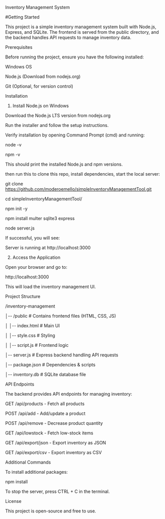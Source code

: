 Inventory Management System

#Getting Started

This project is a simple inventory management system built with Node.js, Express, and SQLite. The frontend is served from the public directory, and the backend handles API requests to manage inventory data.

Prerequisites

Before running the project, ensure you have the following installed:

Windows OS

Node.js (Download from nodejs.org)

Git (Optional, for version control)

Installation

1. Install Node.js on Windows

Download the Node.js LTS version from nodejs.org

Run the installer and follow the setup instructions.

Verify installation by opening Command Prompt (cmd) and running:

node -v

npm -v

This should print the installed Node.js and npm versions. 

then run this to clone this repo, install dependencies, start the local server:

git clone https://github.com/moderoemello/simpleInventoryManagementTool.git

cd simpleInventoryManagementTool/

npm init -y 

npm install multer sqlite3 express

node server.js


If successful, you will see:

Server is running at http://localhost:3000

2. Access the Application

Open your browser and go to:

http://localhost:3000

This will load the inventory management UI.

Project Structure

/inventory-management

│-- /public          # Contains frontend files (HTML, CSS, JS)

│   │-- index.html   # Main UI

│   │-- style.css    # Styling

│   │-- script.js    # Frontend logic

│-- server.js        # Express backend handling API requests

│-- package.json     # Dependencies & scripts

│-- inventory.db     # SQLite database file


API Endpoints

The backend provides API endpoints for managing inventory:

GET /api/products - Fetch all products

POST /api/add - Add/update a product

POST /api/remove - Decrease product quantity

GET /api/lowstock - Fetch low-stock items

GET /api/export/json - Export inventory as JSON

GET /api/export/csv - Export inventory as CSV

Additional Commands

To install additional packages:

npm install <package-name>

To stop the server, press CTRL + C in the terminal.

License

This project is open-source and free to use.

